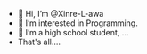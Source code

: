 - 👋 Hi, I’m @Xinre-L-awa
- 👀 I’m interested in Programming.
- 🌱 I’m a high school student, ...
- That's all....

<!---
Xinre-L-awa/Xinre-L-awa is a ✨ special ✨ repository because its `README.md` (this file) appears on your GitHub profile.
You can click the Preview link to take a look at your changes.
--->
